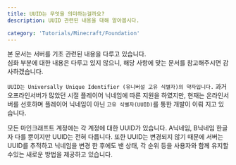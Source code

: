 ```yaml
---
title: UUID는 무엇을 의미하는걸까요?
description: UUID 관련된 내용을 대해 알아봅시다.

category: 'Tutorials/Minecraft/Foundation'
---
```


<alert type="warning">
    본 문서는 서버를 기초 관련된 내용을 다루고 있습니다.<br>
   심화 부분에 대한 내용은 다루고 있지 않으니, 해당 사항에 맞는 문서를 참고해주시면 감사하겠습니다.
</alert>

`UUID는 Universally Unique Identifier (유니버설 고유 식별자)의 약자입니다.`
과거 오프라인서버가 많았던 시절 플레이어 닉네임에 따른 지원을 하였지만, 현재는 온라인서버를 선호하며 플레이어 닉네임이 아닌 `고유 식별자(UUID)`를 통한 개발이 이뤄 지고 있습니다.

 모든 마인크래프트 계정에는 각 계정에 대한 UUID가 있습니다. A닉네임, B닉네임 한글자 다를 뿐이지만 UUID는 전혀 다릅니다. 
 또한 UUID는 변경되지 않기 때문에 서버는 UUID를 추적하고 닉네임을 변경 한 후에도 밴 상태, 각 순위 등을 사용자와 함께 유지할 수있는 새로운 방법을 제공하고 있습니다.

